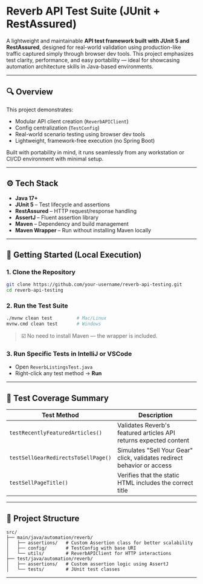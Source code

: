 # Reverb API Test Suite (JUnit + RestAssured)

A lightweight and maintainable **API test framework built with JUnit 5 and RestAssured**, designed for real-world validation using production-like traffic captured simply through browser dev tools. This project emphasizes test clarity, performance, and easy portability — ideal for showcasing automation architecture skills in Java-based environments.

---

## 🔍 Overview

This project demonstrates:
- Modular API client creation (`ReverbAPIClient`)
- Config centralization (`TestConfig`)
- Real-world scenario testing using browser dev tools
- Lightweight, framework-free execution (no Spring Boot)

Built with portability in mind, it runs seamlessly from any workstation or CI/CD environment with minimal setup.

---

## ⚙️ Tech Stack

- **Java 17+**
- **JUnit 5** – Test lifecycle and assertions
- **RestAssured** – HTTP request/response handling
- **AssertJ** – Fluent assertion library
- **Maven** – Dependency and build management
- **Maven Wrapper** – Run without installing Maven locally

---

## 🚀 Getting Started (Local Execution)

### 1. Clone the Repository
```bash
git clone https://github.com/your-username/reverb-api-testing.git
cd reverb-api-testing
```

### 2. Run the Test Suite
```bash
./mvnw clean test         # Mac/Linux
mvnw.cmd clean test       # Windows
```

> ☑️ No need to install Maven — the wrapper is included.

### 3. Run Specific Tests in IntelliJ or VSCode
- Open `ReverbListingsTest.java`
- Right-click any test method → **Run**

---

## 🧪 Test Coverage Summary

| Test Method                   | Description                                                 |
|------------------------------|-------------------------------------------------------------|
| `testRecentlyFeaturedArticles()` | Validates Reverb's featured articles API returns expected content |
| `testSellGearRedirectsToSellPage()` | Simulates "Sell Your Gear" click, validates redirect behavior or access |
| `testSellPageTitle()`        | Verifies that the static HTML includes the correct title    |

---

## 📁 Project Structure

```
src/
├── main/java/automation/reverb/
│   ├── assertions/   # Custom Assertion class for better scalability
│   ├── config/       # TestConfig with base URI
│   └── utils/        # ReverbAPIClient for HTTP interactions
├── test/java/automation/reverb/
│   ├── assertions/   # Custom assertion logic using AssertJ
│   └── tests/        # JUnit test classes
```

---
